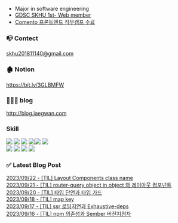 

* Major in software engineering
* <a href="https://github.com/GDSC-SKHU">GDSC SKHU 1st- Web member</a>
* <a href="https://user-images.githubusercontent.com/50818389/208008419-a0706e72-0ee6-4ab2-957c-deed0abeded4.png">Comento 프론트엔드 직무캠프 수료</a>

### 📭 Contect 
skhu201811140@gmail.com

### 🏚 Notion
https://bit.ly/3GLBMFW

### 👨🏻‍💻 blog
http://blog.jaegwan.com

### Skill
<img src="https://img.shields.io/badge/React-9cf?style=flat-square&logo=react&logoColor=white"/>  <img src="https://img.shields.io/badge/Next.js-000?style=flat-square&logo=next.js&logoColor=white"/> <img src="https://img.shields.io/badge/javascript-yellow?style=flat-square&logo=javascript&logoColor=white"/> 
<img src="https://img.shields.io/badge/typescript-blue?style=flat-square&logo=typescript&logoColor=skyblue"/><img src="https://img.shields.io/badge/redux-white?style=flat-square&logo=redux&logoColor=purple"/>
<img src="https://img.shields.io/badge/styled_components-black?style=flat-square&logo=styledcomponents&logoColor=pink"/>
</br><img src="https://img.shields.io/badge/Spring-green?style=flat-square&logo=Spring&logoColor=white"/>
<img src="https://img.shields.io/badge/recoil-grey?style=flat-square&logo=recoil&logoColor=skyblue"/>
<img src="https://img.shields.io/badge/react_query-black?style=flat-square&logo=reactquery&logoColor=skyblue"/>
<img src="https://img.shields.io/badge/ReactNative-ccf?style=flat-square&logo=react&logoColor=white"/>
### ✅ Latest Blog Post

[2023/09/22 - [TIL] Layout Components class name](https://kjk5.tistory.com/86) <br/>
[2023/09/21 - [TIL] router-query object in object 와 레이아웃 컴포넌트](https://kjk5.tistory.com/85) <br/>
[2023/09/20 - [TIL] 타입 단언과 타입 가드](https://kjk5.tistory.com/84) <br/>
[2023/09/18 - [TIL] map key](https://kjk5.tistory.com/83) <br/>
[2023/09/17 - [TIL] ssr 로딩지연과 Exhaustive-deps](https://kjk5.tistory.com/82) <br/>
[2023/09/16 - [TIL] npm 의존성과 Sember 버전지정자](https://kjk5.tistory.com/81) <br/>
